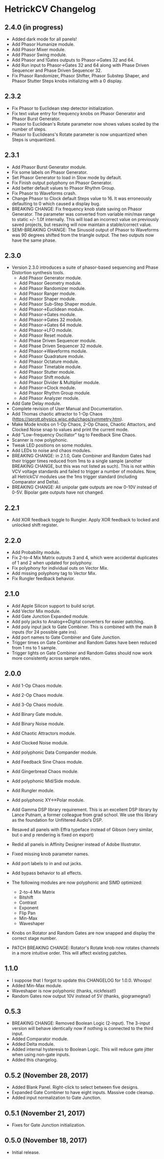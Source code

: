 # HetrickCV Changelog

## 2.4.0 (in progress)
- Added dark mode for all panels!
- Add Phasor Humanize module.
- Add Phasor Mixer module.
- Add Phasor Swing module.
- Add Phasor and !Gates outputs to Phasor->Gates 32 and 64.
- Add Run input to Phasor->Gates 32 and 64 along with Phase Driven Sequencer and Phase Driven Sequencer 32.
- Fix Phasor Randomizer, Phasor Shifter, Phasor Substep Shaper, and Phasor Stutter Steps knobs initializing with a 0 display.

## 2.3.2
- Fix Phasor to Euclidean step detector initialization.
- Fix text value entry for frequency knobs on Phasor Generator and Phasor Burst Generator.
- Phasor to Euclidean's Rotate parameter now shows values scaled by the number of steps.
- Phasor to Euclideans's Rotate parameter is now unquantized when Steps is unquantized.

## 2.3.1
- Add Phasor Burst Generator module.
- Fix some labels on Phasor Generator.
- Set Phasor Generator to load in Slow mode by default.
- Fix Finish output polyphony on Phasor Generator.
- Add better default values to Phasor Rhythm Group.
- Fix Phasor to Waveforms crash.
- Change Phasor to Clock default Steps value to 16. It was erroneously defaulting to 0 which caused a display bug.
- BREAKING CHANGE: Fix frequency knob state saving on Phasor Generator. The parameter was converted from variable min/max range to static +/- 1.0f internally. This will load an incorrect value on previously saved projects, but resaving will now maintain a stable/correct value.
- SEMI-BREAKING CHANGE: The Sinusoid output of Phasor to Waveforms was 90 degrees shifted from the triangle output. The two outputs now have the same phase.

## 2.3.0
- Version 2.3.0 introduces a suite of phasor-based sequencing and Phase Distortion synthesis tools.
    - Add Phasor Generator module.
    - Add Phasor Geometry module.
    - Add Phasor Randomizer module.
    - Add Phasor Ranger module.
    - Add Phasor Shaper module.
    - Add Phasor Sub-Step Shaper module.
    - Add Phasor->Euclidean module.
    - Add Phasor->Gates module.
    - Add Phasor->Gates 32 module.
    - Add Phasor->Gates 64 module.
    - Add Phasor->LFO module.
    - Add Phasor Reset module.
    - Add Phase Driven Sequencer module.
    - Add Phase Driven Sequencer 32 module.
    - Add Phasor->Waveforms module.
    - Add Phasor Quadrature module.
    - Add Phasor Octature module.
    - Add Phasor Timetable module.
    - Add Phasor Stutter module.
    - Add Phasor Shift module.
    - Add Phasor Divider & Multiplier module.
    - Add Phasor->Clock module.
    - Add Phasor Rhythm Group module.
    - Add Phasor Analyzer module.
- Add Gate Delay module.
- Complete revision of User Manual and Documentation.
- Add Thomas chaotic attractor to 1-Op Chaos (https://sprott.physics.wisc.edu/chaos/symmetry.htm).
- Make Mode knobs on 1-Op Chaos, 2-Op Chaos, Chaotic Attactors, and Clocked Noise snap to values and print the current mode.
- Add "Low-frequency Oscillator" tag to Feedback Sine Chaos.
- Scanner is now polyphonic.
- Tweak LED positions on some modules.
- Add LEDs to noise and chaos modules.
- BREAKING CHANGE: in 2.1.0, Gate Combiner and Random Gates had their trigger times reduced from 1ms to a single sample (another BREAKING CHANGE, but this was not listed as such). This is not within VCV voltage standards and failed to trigger a number of modules. Now, all HetrickCV modules use the 1ms trigger standard (including Comparator and Delta).
- BREAKING CHANGE: All unipolar gate outputs are now 0-10V instead of 0-5V. Bipolar gate outputs have not changed.

## 2.2.1
- Add XOR feedback toggle to Rungler. Apply XOR feedback to locked and unlocked shift register.

## 2.2.0
- Add Probability module.
- Fix 2-to-4 Mix Matrix outputs 3 and 4, which were accidental duplicates of 1 and 2 when updated for polyphony.
- Fix polyphony for individual outs on Vector Mix.
- Add missing polyphony tag to Vector Mix.
- Fix Rungler feedback behavior.

## 2.1.0
- Add Apple Silicon support to build script.
- Add Vector Mix module.
- Add Gate Junction Expanded module.
- Add poly jacks to Analog<->Digital converters for easier patching.
- Add poly input jack to Gate Combiner. This is combined with the main 8 inputs (for 24 possible gate ins).
- Add port names to Gate Combiner and Gate Junction.
- Trigger times on Gate Combiner and Random Gates have been reduced from 1 ms to 1 sample.
- Trigger lights on Gate Combiner and Random Gates should now work more consistently across sample rates.

## 2.0.0
- Add 1-Op Chaos module.
- Add 2-Op Chaos module.
- Add 3-Op Chaos module.
- Add Binary Gate module.
- Add Binary Noise module.
- Add Chaotic Attractors module.
- Add Clocked Noise module.
- Add polyphonic Data Compander module.
- Add Feedback Sine Chaos module.
- Add Gingerbread Chaos module.
- Add polyphonic Mid/Side module.
- Add Rungler module.
- Add polyphonic XY<->Polar module.
- Add Gamma DSP library requirement. This is an excellent DSP library by Lance Putnam, a former colleague from grad school. We use this library as the foundation for Unfiltered Audio's DSP.
- Resaved all panels with Effra typeface instead of Gibson (very similar, but o and p rendering is fixed on export)
- Redid all panels in Affinity Designer instead of Adobe Illustrator.
- Fixed missing knob parameter names.
- Add port labels to in and out jacks.
- Add bypass behavior to all effects.
- The following modules are now polyphonic and SIMD optimized:
    - 2-to-4 Mix Matrix
    - Bitshift
    - Contrast
    - Exponent
    - Flip Pan
    - Min-Max
    - Waveshaper
    
- Knobs on Rotator and Random Gates are now snapped and display the correct stage number.
- PATCH BREAKING CHANGE: Rotator's Rotate knob now rotates channels in a more intuitive order. This will affect existing patches.

## 1.1.0
- I suppose that I forgot to update this CHANGELOG for 1.0.0. Whoops!
- Added Min-Max module.
- Waveshaper is now polyphonic (thanks, nickfeisst!)
- Random Gates now output 10V instead of 5V (thanks, giogramegna!)

## 0.5.3
- BREAKING CHANGE: Removed Boolean Logic (2-input). The 3-input version will behave identically now if nothing is connected to the third input.
- Added Comparator module.
- Added Delta module.
- Added internal hysteresis to Boolean Logic. This will reduce gate jitter when using non-gate inputs.
- Added this changelog.

## 0.5.2 (November 28, 2017)
- Added Blank Panel. Right-click to select between five designs.
- Expanded Gate Combiner to have eight inputs. Massive code cleanup.
- Added input normalization to Gate Junction.

## 0.5.1 (November 21, 2017)
- Fixes for Gate Junction initialization.

## 0.5.0 (November 18, 2017)
- Initial release.